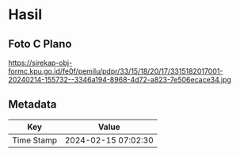 # Hasil

## Foto C Plano

https://sirekap-obj-formc.kpu.go.id/fe0f/pemilu/pdpr/33/15/18/20/17/3315182017001-20240214-155732--3346a194-8968-4d72-a823-7e506ecace34.jpg


## Metadata

| Key        | Value               |
| ---------- | ------------------- |
| Time Stamp | 2024-02-15 07:02:30 |



